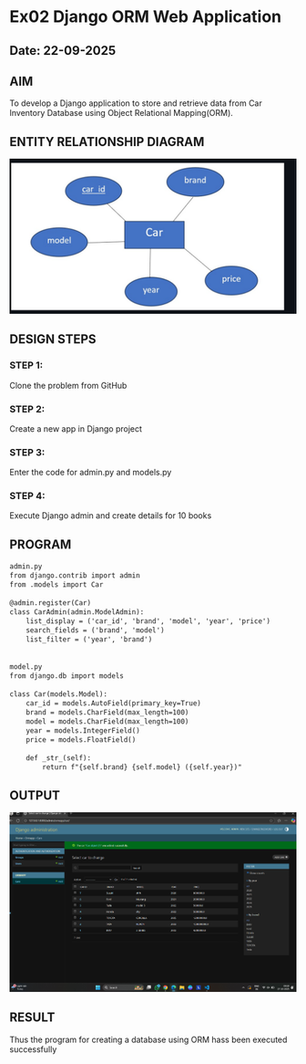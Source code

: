 # Ex02 Django ORM Web Application
## Date: 22-09-2025

## AIM
To develop a Django application to store and retrieve data from Car Inventory Database using Object Relational Mapping(ORM).

## ENTITY RELATIONSHIP DIAGRAM 
![alt text](image.png)




## DESIGN STEPS

### STEP 1:
Clone the problem from GitHub

### STEP 2:
Create a new app in Django project

### STEP 3:
Enter the code for admin.py and models.py

### STEP 4:
Execute Django admin and create details for 10 books

## PROGRAM
```
admin.py
from django.contrib import admin
from .models import Car

@admin.register(Car)
class CarAdmin(admin.ModelAdmin):
    list_display = ('car_id', 'brand', 'model', 'year', 'price')
    search_fields = ('brand', 'model')
    list_filter = ('year', 'brand')


model.py
from django.db import models

class Car(models.Model):
    car_id = models.AutoField(primary_key=True)
    brand = models.CharField(max_length=100)
    model = models.CharField(max_length=100)
    year = models.IntegerField()
    price = models.FloatField()

    def _str_(self):
        return f"{self.brand} {self.model} ({self.year})"

```







## OUTPUT

![alt text](<Screenshot 2025-10-17 092028.png>)


## RESULT
Thus the program for creating a database using ORM hass been executed successfully
